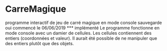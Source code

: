 # CarreMagique
programme interactif de jeu de carré magique en mode console
sauvegarde oui
commencé le 06/06/2019
*** implémenté
Le programme fonctionne en mode console avec un damier de cellules.
Les cellules contiennent des entiers (coordonnées et valeur).
Il aurait été possible de ne manipuler que des entiers plutôt que des 
objets.               

